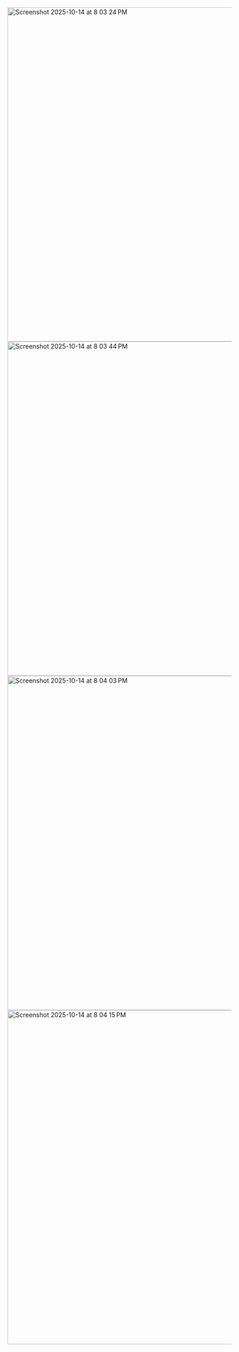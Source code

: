 <img width="1264" height="752" alt="Screenshot 2025-10-14 at 8 03 24 PM" src="https://github.com/user-attachments/assets/8f77e117-df1a-476f-aa36-07c506d04e3f" />
<img width="1264" height="752" alt="Screenshot 2025-10-14 at 8 03 44 PM" src="https://github.com/user-attachments/assets/caabec8f-7b01-4a7a-a0d2-97e3dd690304" />
<img width="1264" height="752" alt="Screenshot 2025-10-14 at 8 04 03 PM" src="https://github.com/user-attachments/assets/706ab63e-2fe3-442e-af89-c99d68b0762a" />
<img width="1264" height="752" alt="Screenshot 2025-10-14 at 8 04 15 PM" src="https://github.com/user-attachments/assets/3a92cd2a-250e-414d-aaa4-0aa879e3e97d" />
